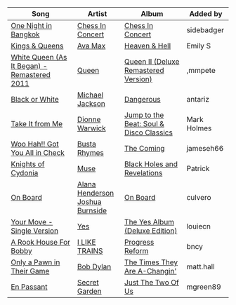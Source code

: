 | Song | Artist | Album | Added by |
|-|-|-|-|
| [One Night in Bangkok](https://open.spotify.com/track/0XvTKBEM9tLqJHdZs5s2eB) | [Chess In Concert](https://open.spotify.com/artist/6VpOG1kRrgbarlcSqG0sAY) | [Chess In Concert](https://open.spotify.com/album/5qLycngLM7Gk88fSQFrdsN) | sidebadger |
| [Kings & Queens](https://open.spotify.com/track/7a53HqqArd4b9NF4XAmlbI) | [Ava Max](https://open.spotify.com/artist/4npEfmQ6YuiwW1GpUmaq3F) | [Heaven & Hell](https://open.spotify.com/album/26c7MmQ4w8EAvVLb4jilaM) | Emily S |
| [White Queen (As It Began) - Remastered 2011](https://open.spotify.com/track/0Ssh20fuVhmasLRJ97MLnp) | [Queen](https://open.spotify.com/artist/1dfeR4HaWDbWqFHLkxsg1d) | [Queen II (Deluxe Remastered Version)](https://open.spotify.com/album/2RKEso6nin3nhRyAd36Omv) | ,mmpete |
| [Black or White](https://open.spotify.com/track/7EsjkelQuoUlJXEw7SeVV4) | [Michael Jackson](https://open.spotify.com/artist/3fMbdgg4jU18AjLCKBhRSm) | [Dangerous](https://open.spotify.com/album/0oX4SealMgNXrvRDhqqOKg) | antariz |
| [Take It from Me](https://open.spotify.com/track/6L6VOe0XUOPke4sDX27q5d) | [Dionne Warwick](https://open.spotify.com/artist/2JSjCHK79gdaiPWdKiNUNp) | [Jump to the Beat: Soul & Disco Classics](https://open.spotify.com/album/4jNBPAqjm54upcxCCE9cCm) | Mark Holmes |
| [Woo Hah!! Got You All in Check](https://open.spotify.com/track/09WxJCWFMWAxTHBLLelpDS) | [Busta Rhymes](https://open.spotify.com/artist/1YfEcTuGvBQ8xSD1f53UnK) | [The Coming](https://open.spotify.com/album/2wW0v9XWjEpUjOLpz5kJY8) | jameseh66 |
| [Knights of Cydonia](https://open.spotify.com/track/7ouMYWpwJ422jRcDASZB7P) | [Muse](https://open.spotify.com/artist/12Chz98pHFMPJEknJQMWvI) | [Black Holes and Revelations](https://open.spotify.com/album/0lw68yx3MhKflWFqCsGkIs) | Patrick |
| [On Board](https://open.spotify.com/track/5WCp8teE5DiS3lYl2EftcU) | [Alana Henderson](https://open.spotify.com/artist/6P6SqdQjXIzTWKj5QBWliY)<br>[Joshua Burnside](https://open.spotify.com/artist/244AFgFclA9c1IcjWOAqoV) | [On Board](https://open.spotify.com/album/0YQXRn90SNUP9thoGosAnx) | culvero |
| [Your Move - Single Version](https://open.spotify.com/track/5pAD2spCbUJDrxXWS1TZUw) | [Yes](https://open.spotify.com/artist/7AC976RDJzL2asmZuz7qil) | [The Yes Album (Deluxe Edition)](https://open.spotify.com/album/4nQe6IzubN7cE7EWzrIvu4) | louiecn |
| [A Rook House For Bobby](https://open.spotify.com/track/0R07tMNETgRy5Ilqs0DGhZ) | [I LIKE TRAINS](https://open.spotify.com/artist/037F47ssSrdRbjfhyVbxgY) | [Progress Reform](https://open.spotify.com/album/4TKBdojzFICHoLKuUAs6dB) | bncy |
| [Only a Pawn in Their Game](https://open.spotify.com/track/6lib77q4koq52srysevRfT) | [Bob Dylan](https://open.spotify.com/artist/74ASZWbe4lXaubB36ztrGX) | [The Times They Are A-Changin'](https://open.spotify.com/album/7DZeLXvr9eTVpyI1OlqtcS) | matt.hall |
| [En Passant](https://open.spotify.com/track/4Xrkfq3js5L40yN3HWLFrc) | [Secret Garden](https://open.spotify.com/artist/6GUg2fRLklsnSJsG3PrTt0) | [Just The Two Of Us](https://open.spotify.com/album/2pctqOu9QsHpsW4ONUamKS) | mgreen89 |